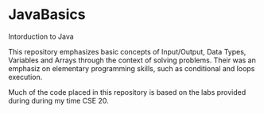 # JavaBasics
Intorduction to Java

This repository emphasizes basic concepts of Input/Output, Data Types, Variables and Arrays through the context of solving problems. Their was an emphasiz on elementary programming skills, such as conditional and loops execution.

Much of the code placed in this repository is based on the labs
provided during during my time CSE 20.
